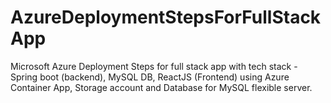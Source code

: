 # AzureDeploymentStepsForFullStackApp
Microsoft Azure Deployment Steps for full stack app with tech stack - Spring boot (backend), MySQL DB, ReactJS (Frontend) using Azure Container App, Storage account and Database for MySQL flexible server.
